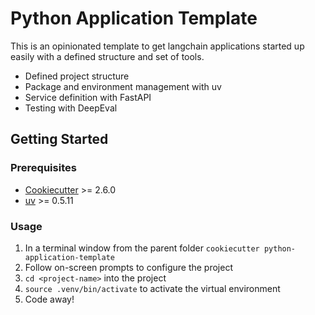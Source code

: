 # Python Application Template

This is an opinionated template to get langchain applications started up easily with a defined structure and set of tools.

- Defined project structure
- Package and environment management with uv
- Service definition with FastAPI
- Testing with DeepEval

## Getting Started

### Prerequisites

- [Cookiecutter](https://cookiecutter.readthedocs.io/en/stable/installation.html#install-cookiecutter) >= 2.6.0
- [uv](https://docs.astral.sh/uv/getting-started/installation/) >= 0.5.11

### Usage
1. In a terminal window from the parent folder `cookiecutter python-application-template`
2. Follow on-screen prompts to configure the project
3. `cd <project-name>` into the project
4. `source .venv/bin/activate` to activate the virtual environment
5. Code away! 